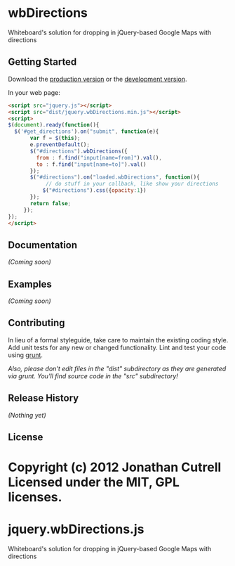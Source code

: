 # wbDirections

Whiteboard's solution for dropping in jQuery-based Google Maps with directions

## Getting Started
Download the [production version][min] or the [development version][max].

[min]: https://raw.github.com/jonathancutrell/jquery.wbDirections/master/dist/jquery.wbDirections.min.js
[max]: https://raw.github.com/jonathancutrell/jquery.wbDirections/master/dist/jquery.wbDirections.js

In your web page:

```html
<script src="jquery.js"></script>
<script src="dist/jquery.wbDirections.min.js"></script>
<script>
$(document).ready(function(){
  $('#get_directions').on("submit", function(e){
	   var f = $(this);
	   e.preventDefault();
	   $("#directions").wbDirections({
	     from : f.find("input[name=from]").val(),
	     to : f.find("input[name=to]").val()
	   });
	   $("#directions").on("loaded.wbDirections", function(){
	   		// do stuff in your callback, like show your directions
	       $("#directions").css({opacity:1})
	   });
	   return false;
	 });
});
</script>
```

## Documentation
_(Coming soon)_

## Examples
_(Coming soon)_

## Contributing
In lieu of a formal styleguide, take care to maintain the existing coding style. Add unit tests for any new or changed functionality. Lint and test your code using [grunt](https://github.com/cowboy/grunt).

_Also, please don't edit files in the "dist" subdirectory as they are generated via grunt. You'll find source code in the "src" subdirectory!_

## Release History
_(Nothing yet)_

## License
Copyright (c) 2012 Jonathan Cutrell  
Licensed under the MIT, GPL licenses.
=======
jquery.wbDirections.js
======================

Whiteboard's solution for dropping in jQuery-based Google Maps with directions